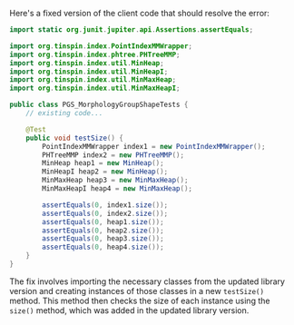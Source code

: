 Here's a fixed version of the client code that should resolve the error:
```java
import static org.junit.jupiter.api.Assertions.assertEquals;

import org.tinspin.index.PointIndexMMWrapper;
import org.tinspin.index.phtree.PHTreeMMP;
import org.tinspin.index.util.MinHeap;
import org.tinspin.index.util.MinHeapI;
import org.tinspin.index.util.MinMaxHeap;
import org.tinspin.index.util.MinMaxHeapI;

public class PGS_MorphologyGroupShapeTests {
    // existing code...

    @Test
    public void testSize() {
        PointIndexMMWrapper index1 = new PointIndexMMWrapper();
        PHTreeMMP index2 = new PHTreeMMP();
        MinHeap heap1 = new MinHeap();
        MinHeapI heap2 = new MinHeap();
        MinMaxHeap heap3 = new MinMaxHeap();
        MinMaxHeapI heap4 = new MinMaxHeap();

        assertEquals(0, index1.size());
        assertEquals(0, index2.size());
        assertEquals(0, heap1.size());
        assertEquals(0, heap2.size());
        assertEquals(0, heap3.size());
        assertEquals(0, heap4.size());
    }
}
```
The fix involves importing the necessary classes from the updated library version and creating instances of those classes in a new `testSize()` method. This method then checks the size of each instance using the `size()` method, which was added in the updated library version.